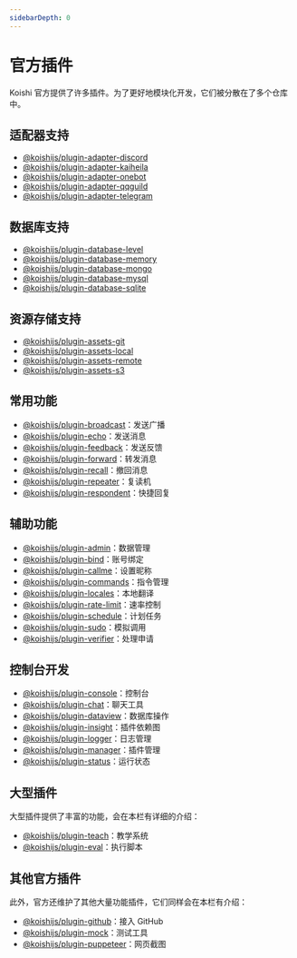 ```yaml
---
sidebarDepth: 0
---
```


# 官方插件

Koishi 官方提供了许多插件。为了更好地模块化开发，它们被分散在了多个仓库中。

## 适配器支持

- [@koishijs/plugin-adapter-discord](./adapter/discord.md)
- [@koishijs/plugin-adapter-kaiheila](./adapter/kaiheila.md)
- [@koishijs/plugin-adapter-onebot](./adapter/onebot.md)
- [@koishijs/plugin-adapter-qqguild](./adapter/qqguild.md)
- [@koishijs/plugin-adapter-telegram](./adapter/telegram.md)

## 数据库支持

- [@koishijs/plugin-database-level](./database/level.md)
- [@koishijs/plugin-database-memory](./database/memory.md)
- [@koishijs/plugin-database-mongo](./database/mongo.md)
- [@koishijs/plugin-database-mysql](./database/mysql.md)
- [@koishijs/plugin-database-sqlite](./database/sqlite.md)

## 资源存储支持

- [@koishijs/plugin-assets-git](./assets/git.md)
- [@koishijs/plugin-assets-local](./assets/local.md)
- [@koishijs/plugin-assets-remote](./assets/remote.md)
- [@koishijs/plugin-assets-s3](./assets/s3.md)

## 常用功能

- [@koishijs/plugin-broadcast](./common/broadcast.md)：发送广播
- [@koishijs/plugin-echo](./common/echo.md)：发送消息
- [@koishijs/plugin-feedback](./common/feedback.md)：发送反馈
- [@koishijs/plugin-forward](./common/forward.md)：转发消息
- [@koishijs/plugin-recall](./common/recall.md)：撤回消息
- [@koishijs/plugin-repeater](./common/repeater.md)：复读机
- [@koishijs/plugin-respondent](./common/respondent.md)：快捷回复

## 辅助功能

- [@koishijs/plugin-admin](./accessibility/admin.md)：数据管理
- [@koishijs/plugin-bind](./accessibility/bind.md)：账号绑定
- [@koishijs/plugin-callme](./accessibility/callme.md)：设置昵称
- [@koishijs/plugin-commands](./accessibility/commands.md)：指令管理
- [@koishijs/plugin-locales](./accessibility/locales.md)：本地翻译
- [@koishijs/plugin-rate-limit](./accessibility/rate-limit.md)：速率控制
- [@koishijs/plugin-schedule](./accessibility/schedule.md)：计划任务
- [@koishijs/plugin-sudo](./accessibility/sudo.md)：模拟调用
- [@koishijs/plugin-verifier](./accessibility/verifier.md)：处理申请

## 控制台开发

- [@koishijs/plugin-console](./console/index.md)：控制台
- [@koishijs/plugin-chat](./console/chat.md)：聊天工具
- [@koishijs/plugin-dataview](./console/dataview.md)：数据库操作
- [@koishijs/plugin-insight](./console/insight.md)：插件依赖图
- [@koishijs/plugin-logger](./console/logger.md)：日志管理
- [@koishijs/plugin-manager](./console/manager.md)：插件管理
- [@koishijs/plugin-status](./console/status.md)：运行状态

## 大型插件

大型插件提供了丰富的功能，会在本栏有详细的介绍：

- [@koishijs/plugin-teach](./teach/)：教学系统
- [@koishijs/plugin-eval](./eval/)：执行脚本

## 其他官方插件

此外，官方还维护了其他大量功能插件，它们同样会在本栏有介绍：

- [@koishijs/plugin-github](./other/github.md)：接入 GitHub
- [@koishijs/plugin-mock](./other/mock.md)：测试工具
- [@koishijs/plugin-puppeteer](./other/puppeteer.md)：网页截图
